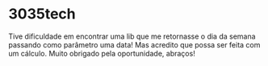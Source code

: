 # 3035tech
Tive dificuldade em encontrar uma lib que me retornasse o dia da semana passando como parâmetro uma data!
Mas acredito que possa ser feita com um cálculo.
Muito obrigado pela oportunidade, abraços! 
